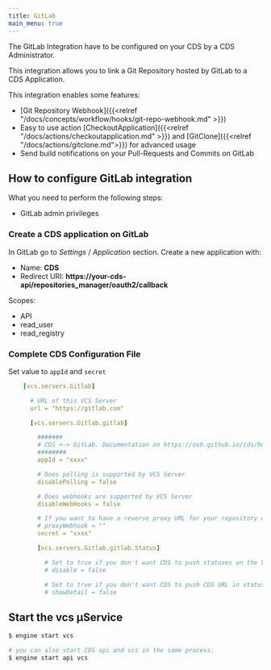 ```yaml
---
title: GitLab
main_menu: true
---
```


The GitLab Integration have to be configured on your CDS by a CDS Administrator.

This integration allows you to link a Git Repository hosted by GitLab
to a CDS Application.

This integration enables some features:

 - [Git Repository Webhook]({{<relref "/docs/concepts/workflow/hooks/git-repo-webhook.md" >}})
 - Easy to use action [CheckoutApplication]({{<relref "/docs/actions/checkoutapplication.md" >}}) and [GitClone]({{<relref "/docs/actions/gitclone.md">}}) for advanced usage
 - Send build notifications on your Pull-Requests and Commits on GitLab


## How to configure GitLab integration

What you need to perform the following steps:

 - GitLab admin privileges

### Create a CDS application on GitLab
In GitLab go to *Settings* / *Application* section. Create a new application with:

 - Name: **CDS**
 - Redirect URI: **https://your-cds-api/repositories_manager/oauth2/callback**

Scopes:

 - API
 - read_user
 - read_registry

### Complete CDS Configuration File

Set value to `appId` and `secret`


```yaml
    [vcs.servers.Gitlab]

      # URL of this VCS Server
      url = "https://gitlab.com"

      [vcs.servers.Gitlab.gitlab]

        #######
        # CDS <-> GitLab. Documentation on https://ovh.github.io/cds/hosting/repositories-manager/gitlab/
        ########
        appId = "xxxx"

        # Does polling is supported by VCS Server
        disablePolling = false

        # Does webhooks are supported by VCS Server
        disableWebHooks = false

        # If you want to have a reverse proxy URL for your repository webhook, for example if you put https://myproxy.com it will generate a webhook URL like this https://myproxy.com/UUID_OF_YOUR_WEBHOOK
        # proxyWebhook = ""
        secret = "xxxx"

        [vcs.servers.Gitlab.gitlab.Status]

          # Set to true if you don't want CDS to push statuses on the VCS server
          # disable = false

          # Set to true if you don't want CDS to push CDS URL in statuses on the VCS server
          # showDetail = false
```



## Start the vcs µService

```bash
$ engine start vcs

# you can also start CDS api and vcs in the same process:
$ engine start api vcs
```

